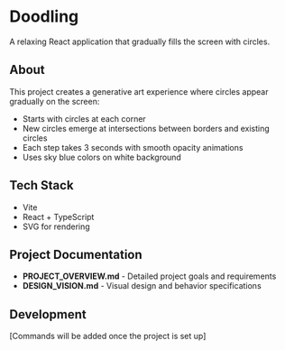 # Doodling

A relaxing React application that gradually fills the screen with circles.

## About

This project creates a generative art experience where circles appear gradually on the screen:
- Starts with circles at each corner
- New circles emerge at intersections between borders and existing circles
- Each step takes 3 seconds with smooth opacity animations
- Uses sky blue colors on white background

## Tech Stack

- Vite
- React + TypeScript
- SVG for rendering

## Project Documentation

- **PROJECT_OVERVIEW.md** - Detailed project goals and requirements
- **DESIGN_VISION.md** - Visual design and behavior specifications

## Development

[Commands will be added once the project is set up]
